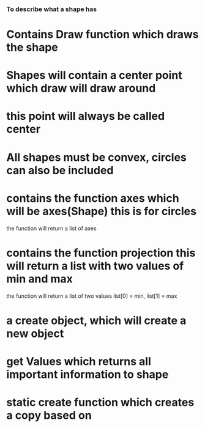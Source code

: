 ### To describe what a shape has

# Contains Draw function which draws the shape

# Shapes will contain a center point which draw will draw around
# this point will always be called center

# All shapes must be convex, circles can also be included

# contains the function axes which will be axes(Shape) this is for circles
the function will return a list of axes

# contains the function projection this will return a list with two values of min and max 
the function will return a list of two values list[0] = min, list[1] = max

# a create object, which will create a new object


# get Values which returns all important information to shape
# static create function which creates a copy based on
